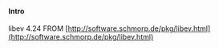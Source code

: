 #### Intro

libev 4.24 FROM [http://software.schmorp.de/pkg/libev.html](http://software.schmorp.de/pkg/libev.html)
